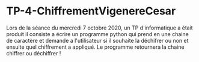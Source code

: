 # TP-4-ChiffrementVigenereCesar
Lors de la séance du mercredi 7 octobre 2020, un TP d'informatique a était produit il consiste a écrire un programme python qui prend en une chaine de caractère et demande a l'utilisateur si il souhaite la déchifrer ou non et ensuite quel chiffrement a appliqué. Le programme retournera la chaine chiffrer ou déchiffrer !

